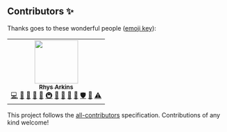 
## Contributors ✨

Thanks goes to these wonderful people ([emoji key](https://allcontributors.org/docs/en/emoji-key)):

<!-- ALL-CONTRIBUTORS-LIST:START - Do not remove or modify this section -->
<!-- prettier-ignore-start -->
<!-- markdownlint-disable -->
<table>
  <tr>
    <td align="center"><a href="https://renovatebot.com/"><img src="https://avatars.githubusercontent.com/u/6311784?v=4?s=100" width="100px;" alt=""/><br /><sub><b>Rhys Arkins</b></sub></a><br /><a href="https://github.com/HonkingGoose/ renovate-contributors-cli/commits?author=rarkins" title="Code">💻</a> <a href="https://github.com/HonkingGoose/ renovate-contributors-cli/commits?author=rarkins" title="Documentation">📖</a> <a href="https://github.com/HonkingGoose/ renovate-contributors-cli/issues?q=author%3Ararkins" title="Bug reports">🐛</a> <a href="#data-rarkins" title="Data">🔣</a> <a href="#ideas-rarkins" title="Ideas, Planning, & Feedback">🤔</a> <a href="#infra-rarkins" title="Infrastructure (Hosting, Build-Tools, etc)">🚇</a> <a href="#maintenance-rarkins" title="Maintenance">🚧</a> <a href="#projectManagement-rarkins" title="Project Management">📆</a> <a href="#question-rarkins" title="Answering Questions">💬</a> <a href="https://github.com/HonkingGoose/ renovate-contributors-cli/pulls?q=is%3Apr+reviewed-by%3Ararkins" title="Reviewed Pull Requests">👀</a> <a href="#security-rarkins" title="Security">🛡️</a> <a href="#tool-rarkins" title="Tools">🔧</a> <a href="https://github.com/HonkingGoose/ renovate-contributors-cli/commits?author=rarkins" title="Tests">⚠️</a></td>
  </tr>
</table>

<!-- markdownlint-restore -->
<!-- prettier-ignore-end -->

<!-- ALL-CONTRIBUTORS-LIST:END -->

This project follows the [all-contributors](https://github.com/all-contributors/all-contributors) specification. Contributions of any kind welcome!